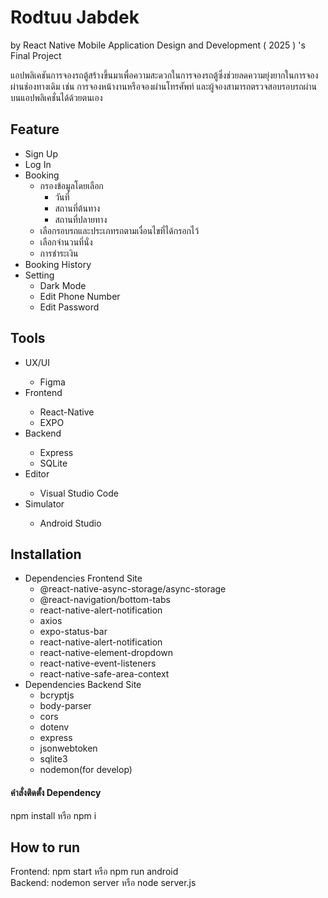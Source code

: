 ﻿# Rodtuu Jabdek
by React Native
Mobile Application Design and Development ( 2025 ) 's Final Project

<p>แอปพลิเคชันการจองรถตู้สร้างขึ้นมาเพื่อความสะดวกในการจองรถตู้ซึ่งช่วยลดความยุ่งยากในการจองผ่านช่องทางเดิม เช่น
    การจองหน้างานหรือจองผ่านโทรศัพท์ และผู้จองสามารถตรวจสอบรอบรถผ่านบนแอปพลิเคชั่นได้ด้วยตนเอง</p>

<h2>Feature</h2>
<ul>
    <li>Sign Up </li>
    <li>Log In</li>
    <li>
        Booking
        <ul>
            <li>กรองข้อมูลโดยเลือก
                <ul>
                    <li>วันที่</li>
                    <li>สถานที่ต้นทาง</li>
                    <li>สถานที่ปลายทาง</li>
                </ul>
            </li>
            <li>เลือกรอบรถและประเภทรถตามเงื่อนไขที่ได้กรอกไว้</li>
            <li>เลือกจำนวนที่นั่ง</li>
            <li>การชำระเงิน</li>
        </ul>
    </li>
    <li>Booking History</li>
    <li>
        Setting
        <ul>
            <li>Dark Mode</li>
            <li>Edit Phone Number</li>
            <li>Edit Password</li>
        </ul>
    </li>
</ul>


<h2>Tools</h2>
<ul>
    <li>UX/UI</li>
    <ul>
        <li>Figma</li>
    </ul>
    <li>Frontend</li>
    <ul>
        <li>React-Native</li>
        <li>EXPO</li>
    </ul>
    <li>Backend</li>
    <ul>
        <li>Express</li>
        <li>SQLite</li>
    </ul>
    <li>Editor</li>
    <ul>
        <li>Visual Studio Code</li>
    </ul>
    <li>Simulator</li>
    <ul>
        <li>Android Studio</li>
    </ul>
</ul>

<h2>Installation</h2>
<ul>
    <li>Dependencies Frontend Site
        <ul>
            <li>@react-native-async-storage/async-storage</li>
            <li>@react-navigation/bottom-tabs</li>
            <li>react-native-alert-notification</li>
            <li>axios</li>
            <li>expo-status-bar</li>
            <li>react-native-alert-notification</li>
            <li>react-native-element-dropdown</li>
            <li>react-native-event-listeners</li>
            <li>react-native-safe-area-context</li>
        </ul>
    </li>
    <li>Dependencies Backend Site
        <ul>
            <li>bcryptjs</li>
            <li>body-parser</li>
            <li>cors</li>
            <li>dotenv</li>
            <li>express</li>
            <li>jsonwebtoken</li>
            <li>sqlite3</li>
            <li>nodemon(for develop)</li>
        </ul>
    </li>
</ul>
<h4>คำสั่งติดตั้ง Dependency</h4>
<p>npm install หรือ npm i</p>


<h2>How to run</h2>
<p>
    Frontend: npm start หรือ npm run android<br>
    Backend: nodemon server หรือ node server.js
</p>
